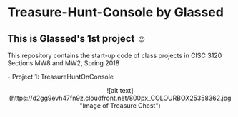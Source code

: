 # Treasure-Hunt-Console by Glassed
## This is Glassed's 1st project ☺

This repository contains the start-up code of class projects in
CISC 3120 Sections MW8 and MW2, Spring 2018

<p>- Project 1: TreasureHuntOnConsole</p>

<center>
![alt text](https://d2gg9evh47fn9z.cloudfront.net/800px_COLOURBOX25358362.jpg "Image of Treasure Chest")
</center>